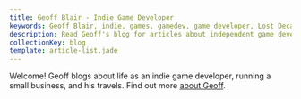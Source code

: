 ```yaml
---
title: Geoff Blair - Indie Game Developer
keywords: Geoff Blair, indie, games, gamedev, game developer, Lost Decade Games, LDG, blog
description: Read Geoff's blog for articles about independent game development, running a small business, his travels, and interests.
collectionKey: blog
template: article-list.jade
---
```

Welcome! Geoff blogs about life as an indie game developer, running a small business, and his travels. Find out more [about Geoff][1].

[1]: /about/
